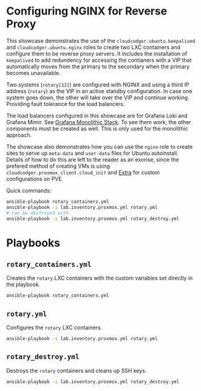 # Configuring NGINX for Reverse Proxy

This showcase demonstrates the use of the `cloudcodger.ubuntu.keepalived` and `cloudcodger.ubuntu.nginx` roles to create two LXC containers and configure them to be reverse proxy servers. It includes the installation of `keepalived` to add redundency for accessing the contianers with a VIP that automatically moves from the primary to the secondary when the primary becomes unavailable.

Two systems (`rotary[12]`) are configured with NGINX and using a third IP address (`rotary`) as the VIP in an active standby configuration. In case one system goes down, the other will take over the VIP and continue working. Providing fault tolerance for the load balancers.

The load balancers configured in this showcase are for Grafana Loki and Grafana Mimir. See [Grafana Monolithic Stack](Grafana_Monolithic_Stack.md). To see them work, the other components must be created as well. This is only used for the monolithic approach.

The showcase also demonstrates how you can use the `nginx` role to create sites to serve up `meta-data` and `user-data` files for Ubuntu autoinstall. Details of how to do this are left to the reader as an exorise, since the prefered method of creating VMs is using `cloudcodger.proxmox_client.cloud_init` and [Extra](Extra.md) for custom configurations on PVE.

Quick commands:

```bash
ansible-playbook rotary_containers.yml
ansible-playbook -i lab.inventory.proxmox.yml rotary.yml
# can be destroyed with
ansible-playbook -i lab.inventory.proxmox.yml rotary_destroy.yml
```

# Playbooks

## `rotary_containers.yml`

Creates the `rotary` LXC containers with the custom variables set directly in the playbook.

```bash
ansible-playbook rotary_containers.yml
```

## `rotary.yml`

Configures the `rotary` LXC containers.

```bash
ansible-playbook -i lab.inventory.proxmox.yml rotary.yml
```

## `rotary_destroy.yml`

Destroys the `rotary` containers and cleans up SSH keys.

```bash
ansible-playbook -i lab.inventory.proxmox.yml rotary_destroy.yml
```
